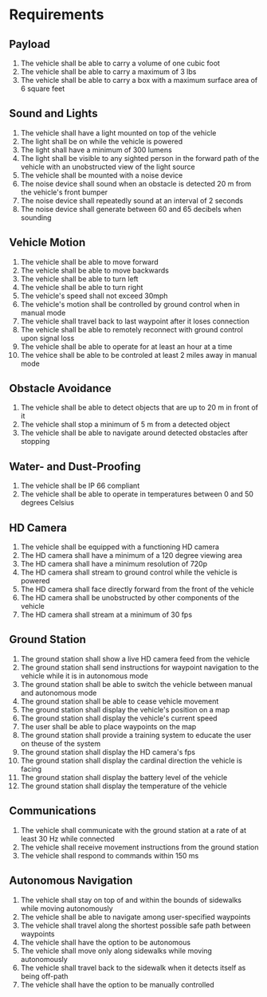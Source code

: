 # Requirements

## Payload
1. The vehicle shall be able to carry a volume of one cubic foot
2. The vehicle shall be able to carry a maximum of 3 lbs
3. The vehicle shall be able to carry a box with a maximum surface area of 6 square feet

## Sound and Lights
1. The vehicle shall have a light mounted on top of the vehicle
2. The light shall be on while the vehicle is powered
3. The light shall have a minimum of 300 lumens
3. The light shall be visible to any sighted person in the forward path of the vehicle with an unobstructed view of the light source
4. The vehicle shall be mounted with a noise device
5. The noise device shall sound when an obstacle is detected 20 m from the vehicle's front bumper
6. The noise device shall repeatedly sound at an interval of 2 seconds
7. The noise device shall generate between 60 and 65 decibels when sounding

## Vehicle Motion
1. The vehicle shall be able to move forward
2. The vehicle shall be able to move backwards
3. The vehicle shall be able to turn left
4. The vehicle shall be able to turn right
5. The vehicle's speed shall not exceed 30mph
6. The vehicle's motion shall be controlled by ground control when in manual mode
7. The vehicle shall travel back to last waypoint after it loses connection
8. The vehicle shall be able to remotely reconnect with ground control upon signal loss
9. The vehicle shall be able to operate for at least an hour at a time
10. The vehice shall be able to be controled at least 2 miles away in manual mode

## Obstacle Avoidance
1. The vehicle shall be able to detect objects that are up to 20 m in front of it
2. The vehicle shall stop a minimum of 5 m from a detected object
3. The vehicle shall be able to navigate around detected obstacles after stopping

## Water- and Dust-Proofing
1. The vehicle shall be IP 66 compliant
2. The vehicle shall be able to operate in temperatures between 0 and 50 degrees Celsius

## HD Camera
1. The vehicle shall be equipped with a functioning HD camera
2. The HD camera shall have a minimum of a 120 degree viewing area
3. The HD camera shall have a minimum resolution of 720p
4. The HD camera shall stream to ground control while the vehicle is powered
5. The HD camera shall face directly forward from the front of the vehicle
6. The HD camera shall be unobstructed by other components of the vehicle
7. The HD camera shall stream at a minimum of 30 fps

## Ground Station
1. The ground station shall show a live HD camera feed from the vehicle
2. The ground station shall send instructions for waypoint navigation to the vehicle while it is in autonomous mode
3. The ground station shall be able to switch the vehicle between manual and autonomous mode
4. The ground station shall be able to cease vehicle movement
5. The ground station shall display the vehicle's position on a map
6. The ground station shall display the vehicle's current speed
7. The user shall be able to place waypoints on the map
8. The ground station shall provide a training system to educate the user on theuse of the system
9. The ground station shall display the HD camera's fps
10. The ground station shall display the cardinal direction the vehicle is facing
11. The ground station shall display the battery level of the vehicle
12. The ground station shall display the temperature of the vehicle

## Communications
1. The vehicle shall communicate with the ground station at a rate of at least 30 Hz while connected
2. The vehicle shall receive movement instructions from the ground station
3. The vehicle shall respond to commands within 150 ms

## Autonomous Navigation
1. The vehicle shall stay on top of and within the bounds of sidewalks while moving autonomously
2. The vehicle shall be able to navigate among user-specified waypoints
3. The vehicle shall travel along the shortest possible safe path between waypoints
4. The vehicle shall have the option to be autonomous
5. The vehicle shall move only along sidewalks while moving autonomously
6. The vehicle shall travel back to the sidewalk when it detects itself as being off-path
7. The vehicle shall have the option to be manually controlled
